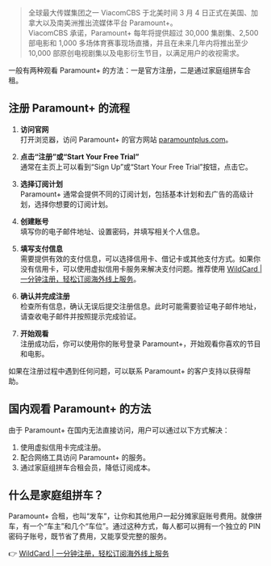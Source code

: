 > 全球最大传媒集团之一 ViacomCBS 于北美时间 3 月 4 日正式在美国、加拿大以及南美洲推出流媒体平台 Paramount+。  
> ViacomCBS 承诺，Paramount+ 每年将提供超过 30,000 集剧集、2,500 部电影和 1,000 多场体育赛事现场直播，并且在未来几年内将推出至少 10,000 部原创电视剧集以及电影衍生节目，以满足用户的收视需求。

一般有两种观看 Paramount+ 的方法：一是官方注册，二是通过家庭组拼车合租。

## 注册 Paramount+ 的流程

1. **访问官网**  
   打开浏览器，访问 Paramount+ 的官方网站 [paramountplus.com](https://www.paramountplus.com/)。

2. **点击“注册”或“Start Your Free Trial”**  
   通常在主页上可以看到“Sign Up”或“Start Your Free Trial”按钮，点击它。

3. **选择订阅计划**  
   Paramount+ 通常会提供不同的订阅计划，包括基本计划和去广告的高级计划，选择你想要的订阅计划。

4. **创建账号**  
   填写你的电子邮件地址、设置密码，并填写相关个人信息。

5. **填写支付信息**  
   需要提供有效的支付信息，可以选择信用卡、借记卡或其他支付方式。如果你没有信用卡，可以使用虚拟信用卡服务来解决支付问题。推荐使用 [WildCard | 一分钟注册，轻松订阅海外线上服务](https://bit.ly/bewildcard)。

6. **确认并完成注册**  
   检查所有信息，确认无误后提交注册信息。此时可能需要验证电子邮件地址，请查收电子邮件并按照提示完成验证。

7. **开始观看**  
   注册成功后，你可以使用你的账号登录 Paramount+，开始观看你喜欢的节目和电影。

如果在注册过程中遇到任何问题，可以联系 Paramount+ 的客户支持以获得帮助。

## 国内观看 Paramount+ 的方法

由于 Paramount+ 在国内无法直接访问，用户可以通过以下方式解决：

1. 使用虚拟信用卡完成注册。  
2. 配合网络工具访问 Paramount+ 的服务。  
3. 通过家庭组拼车合租会员，降低订阅成本。

## 什么是家庭组拼车？

Paramount+ 合租，也叫“发车”，让你和其他用户一起分摊家庭账号费用。就像拼车，有一个“车主”和几个“车位”。通过这种方式，每人都可以拥有一个独立的 PIN 密码子账号，既节省了费用，又能享受完整的服务。

👉 [WildCard | 一分钟注册，轻松订阅海外线上服务](https://bit.ly/bewildcard)